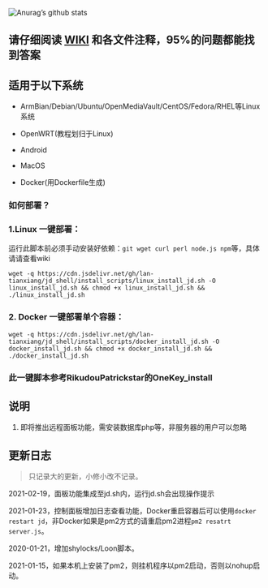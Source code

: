 ![Anurag’s github stats](https://github-readme-stats.vercel.app/api?username=lan-tianxiang&show_icons=true&theme=merko)

## 请仔细阅读 [WIKI](https://github.com/lan-tianxiang/jd_shell/wiki) 和各文件注释，95%的问题都能找到答案

## 适用于以下系统

- ArmBian/Debian/Ubuntu/OpenMediaVault/CentOS/Fedora/RHEL等Linux系统

- OpenWRT(教程划归于Linux)

- Android

- MacOS

- Docker(用Dockerfile生成)


### 如何部署？

### 1.Linux 一键部署：

运行此脚本前必须手动安装好依赖：`git wget curl perl node.js npm`等，具体请请查看wiki  
```shell
wget -q https://cdn.jsdelivr.net/gh/lan-tianxiang/jd_shell/install_scripts/linux_install_jd.sh -O linux_install_jd.sh && chmod +x linux_install_jd.sh && ./linux_install_jd.sh
```

### 2. Docker 一键部署单个容器：

```shell
wget -q https://cdn.jsdelivr.net/gh/lan-tianxiang/jd_shell/install_scripts/docker_install_jd.sh -O docker_install_jd.sh && chmod +x docker_install_jd.sh && ./docker_install_jd.sh
```

### 此一键脚本参考RikudouPatrickstar的OneKey_install

## 说明

1. 即将推出远程面板功能，需安装数据库php等，非服务器的用户可以忽略

## 更新日志

> 只记录大的更新，小修小改不记录。

2021-02-19，面板功能集成至jd.sh内，运行jd.sh会出现操作提示

2021-01-23，控制面板增加日志查看功能，Docker重启容器后可以使用`docker restart jd`，非Docker如果是pm2方式的请重启pm2进程`pm2 resatrt server.js`。

2020-01-21，增加shylocks/Loon脚本。

2021-01-15，如果本机上安装了pm2，则挂机程序以pm2启动，否则以nohup启动。
